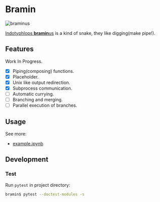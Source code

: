 # Bramin

![braminus](https://upload.wikimedia.org/wikipedia/commons/thumb/6/6d/Davidraju_Worm_Snake.jpg/320px-Davidraju_Worm_Snake.jpg)

[Indotyphlops **bramin**us](https://en.wikipedia.org/wiki/Indotyphlops_braminus) is a kind of snake, they like digging(make pipe!).

## Features

Work In Progress.

+ [x] Piping(composing) functions.
+ [x] Placeholder.
+ [x] Unix like output redirection.
+ [x] Subprocess communication.
+ [ ] Automatic currying.
+ [ ] Branching and merging.
+ [ ] Parallel execution of branches.

## Usage

See more:

+ [example.ipynb](./example.ipynb)

## Development

### Test

Run `pytest` in project directory:

```bash
bramin$ pytest --doctest-modules -s
```
